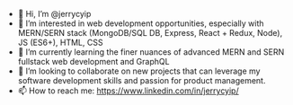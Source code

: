 - 👋  Hi, I’m @jerrycyip
- 👀  I’m interested in web development opportunities, especially with MERN/SERN stack (MongoDB/SQL DB, Express, React + Redux, Node), JS (ES6+), HTML, CSS 
- 🌱  I’m currently learning the finer nuances of advanced MERN and SERN fullstack web development and GraphQL
- 💞️  I’m looking to collaborate on new projects that can leverage my software development skills and passion for product management.
- 📫  How to reach me: https://www.linkedin.com/in/jerrycyip/

<!---
jerrycyip/jerrycyip is a ✨ special ✨ repository because its `README.md` (this file) appears on your GitHub profile.
You can click the Preview link to take a look at your changes.
--->
